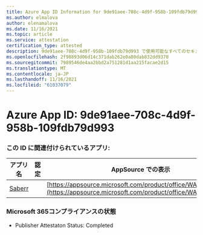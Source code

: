 ```yaml
---
title: Azure App ID Information for 9de91aee-708c-4d9f-958b-109fdb79d993
ms.author: elmalova
author: elenamalova
ms.date: 11/16/2021
ms.topic: article
ms.service: attestation
certification_type: attested
description: 9de91aee-708c-4d9f-958b-109fdb79d993 で使用可能なすべてのセキュリティおよびコンプライアンス情報。
ms.openlocfilehash: 2f98893d06d14c371dab262e0a80dab832dd9370
ms.sourcegitcommit: 7989546de4aa2bbd2a751281d1aa215facae2d15
ms.translationtype: MT
ms.contentlocale: ja-JP
ms.lasthandoff: 11/16/2021
ms.locfileid: "61037079"
---
```

# <a name="azure-app-id-9de91aee-708c-4d9f-958b-109fdb79d993"></a>Azure App ID: 9de91aee-708c-4d9f-958b-109fdb79d993


### <a name="apps-associated-with-this-id"></a>この ID に関連付けられているアプリ:
| **アプリ名** | **認定** | **AppSource での表示** |
|--------------|---------------|-----------------------|
| [Saberr](https://docs.microsoft.com/microsoft-365-app-certification/forward/WA200001501) |  | [https://appsource.microsoft.com/product/office/WA200001501](https://appsource.microsoft.com/product/office/WA200001501) |

### <a name="microsoft-365-app-compliance-status"></a>Microsoft 365コンプライアンスの状態
- Publisher Attestaton Status: Completed
